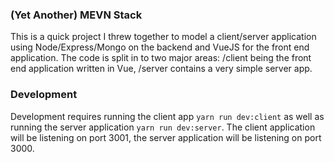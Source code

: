 ### (Yet Another) MEVN Stack

This is a quick project I threw together to model a client/server application using Node/Express/Mongo on the backend and
VueJS for the front end application. The code is split in to two major areas: /client being the front end application written in Vue, /server contains a very simple server app.

### Development
Development requires running the client app `yarn run dev:client` as well as running the server application `yarn run dev:server`. The client application will be listening on port 3001, the server application will be listening on port 3000.
